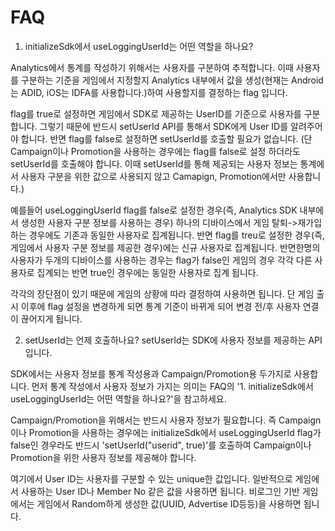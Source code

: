 
# FAQ

1. initializeSdk에서 useLoggingUserId는 어떤 역할을 하나요?

Analytics에서 통계를 작성하기 위해서는 사용자를 구분하여 추적합니다. 이때 사용자를 구분하는 기준을 게임에서 지정할지 Analytics 내부에서 값을 생성(현재는 Android는 ADID, iOS는 IDFA를 사용합니다.)하여 사용할지를 결정하는 flag 입니다.

flag를 true로 설정하면 게임에서 SDK로 제공하는 UserID를 기준으로 사용자를 구분합니다. 그렇기 때문에 반드시 setUserId API를 통해서 SDK에게 User ID를 알려주어야 합니다. 반면 flag를 false로 설정하면 setUserId를 호출할 필요가 없습니다. (단 Campaign이나 Promotion을 사용하는 경우에는 flag를 false로 설정 하더라도 setUserId를 호출해야 합니다. 이때 setUserId를 통해 제공되는 사용자 정보는 통계에서 사용자 구분을 위한 값으로 사용되지 않고 Camapign, Promotion에서만 사용합니다.)

예를들어 useLoggingUserId flag를 false로 설정한 경우(즉, Analytics SDK 내부에서 생성한 사용자 구분 정보를 사용하는 경우) 하나의 디바이스에서 게임 탈퇴->재가입 하는 경우에도 기존과 동일한 사용자로 집계됩니다. 반면 flag를 treu로 설정한 경우(즉, 게임에서 사용자 구분 정보를 제공한 경우)에는 신규 사용자로 집계됩니다.
반면한명의 사용자가 두개의 디바이스를 사용하는 경우는 flag가 false인 게임의 경우 각각 다른 사용자로 집계되는 반면 true인 경우에는 동일한 사용자로 집계 됩니다.

각각의 장단점이 있기 때문에 게임의 상황에 따라 결정하여 사용하면 됩니다. 단 게임 출시 이후에 flag 설정을 변경하게 되면 통계 기준이 바뀌게 되어 변경 전/후 사용자 연결이 끊어지게 됩니다. 

2. setUserId는 언제 호출하나요?
setUserId는 SDK에 사용자 정보를 제공하는 API입니다.

SDK에서는 사용자 정보를 통계 작성용과 Campaign/Promotion용 두가지로 사용합니다.
먼저 통계 작성에서 사용자 정보가 가지는 의미는 FAQ의 '1. initializeSdk에서 useLoggingUserId는 어떤 역할을 하나요?'을 참고하세요.

Campaign/Promotion을 위해서는 반드시 사용자 정보가 필요합니다. 즉 Campaign이나 Promotion을 사용하는 경우에는 initializeSdk에서 useLoggingUserId flag가 false인 경우라도 반드시 'setUserId("userid", true)'를 호출하여 Campaign이나 Promotion을 위한 사용자 정보를 제공해야 합니다.

여기에서 User ID는 사용자를 구분할 수 있는 unique한 값입니다. 일반적으로 게임에서 사용하는 User ID나 Member No 같은 값을 사용하면 됩니다. 비로그인 기반 게임에서는 게임에서 Random하게 생성한 값(UUID, Advertise ID등등)을 사용하면 됩니다.
